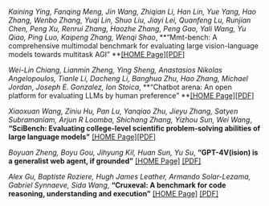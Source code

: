 *Kaining Ying, Fanqing Meng, Jin Wang, Zhiqian Li, Han Lin, Yue Yang, Hao Zhang, Wenbo Zhang, Yuqi Lin, Shuo Liu, Jiayi Lei, Quanfeng Lu, Runjian Chen, Peng Xu, Renrui Zhang, Haozhe Zhang, Peng Gao, Yali Wang, Yu Qiao, Ping Luo, Kaipeng Zhang, Wenqi Shao*, **“Mmt-bench: A comprehensive multimodal benchmark for evaluating large vision-language models towards multitask AGI” **[[HOME Page]](https://icml.cc/virtual/2024/poster/34062)[[PDF]](https://openreview.net/pdf?id=R4Ng8zYaiz)



*Wei-Lin Chiang, Lianmin Zheng, Ying Sheng, Anastasios Nikolas Angelopoulos, Tianle Li, Dacheng Li, Banghua Zhu, Hao Zhang, Michael Jordan, Joseph E. Gonzalez, Ion Stoica*, **“Chatbot arena: An open platform for evaluating LLMs by human preference” **[[HOME Page]](https://icml.cc/virtual/2024/poster/35068)[[PDF]](https://openreview.net/pdf?id=3MW8GKNyzI)



*Xiaoxuan Wang, Ziniu Hu, Pan Lu, Yanqiao Zhu, Jieyu Zhang, Satyen Subramaniam, Arjun R Loomba, Shichang Zhang, Yizhou Sun, Wei Wang*, **“SciBench: Evaluating college-level scientific problem-solving abilities of large language models”** [[HOME Page]](https://icml.cc/virtual/2024/poster/33621)[[PDF]](https://openreview.net/pdf?id=bq1JEgioLr)



*Boyuan Zheng, Boyu Gou, Jihyung Kil, Huan Sun, Yu Su*, **“GPT-4V(ision) is a generalist web agent, if grounded”** [[HOME Page]](https://icml.cc/virtual/2024/poster/33031) [[PDF]](https://openreview.net/pdf?id=piecKJ2DlB)



*Alex Gu, Baptiste Roziere, Hugh James Leather, Armando Solar-Lezama, Gabriel Synnaeve, Sida Wang*, **“Cruxeval: A benchmark for code reasoning, understanding and execution”** [[HOME Page]](https://icml.cc/virtual/2024/poster/34526) [[PDF]](https://openreview.net/pdf?id=Ffpg52swvg)




